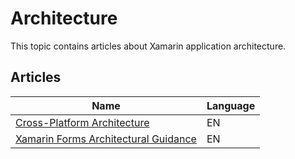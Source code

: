 # Architecture

This topic contains articles about Xamarin application architecture.

## Articles

Name | Language
---- | --------
[Cross-Platform Architecture](https://developer.xamarin.com/guides/cross-platform/application_fundamentals/building_cross_platform_applications/part_2_-_architecture/) | EN
[Xamarin Forms Architectural Guidance](https://xamarinhelp.com/xamarin-forms-architectural-guidance/) | EN